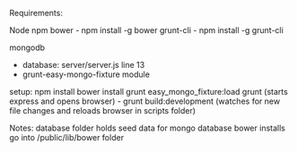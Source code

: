 Requirements:

Node
npm
bower - npm install -g bower
grunt-cli - npm install -g grunt-cli

mongodb
- database: server/server.js line 13
- grunt-easy-mongo-fixture module

setup:
    npm install
    bower install
    grunt easy_mongo_fixture:load
    grunt (starts express and opens browser)
    - grunt build:development (watches for new file changes and reloads browser in scripts folder)
    

Notes:
    database folder holds seed data for mongo database
    bower installs go into /public/lib/bower folder